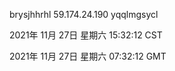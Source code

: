 brysjhhrhl 59.174.24.190 yqqlmgsycl

2021年 11月 27日 星期六 15:32:12 CST

2021年 11月 27日 星期六 07:32:12 GMT
